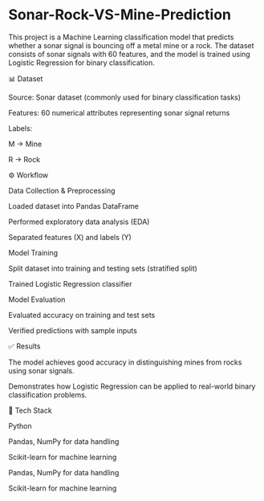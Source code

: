 # Sonar-Rock-VS-Mine-Prediction

This project is a Machine Learning classification model that predicts whether a sonar signal is bouncing off a metal mine or a rock. The dataset consists of sonar signals with 60 features, and the model is trained using Logistic Regression for binary classification.

📊 Dataset

Source: Sonar dataset (commonly used for binary classification tasks)

Features: 60 numerical attributes representing sonar signal returns

Labels:

M → Mine

R → Rock

⚙️ Workflow

Data Collection & Preprocessing

Loaded dataset into Pandas DataFrame

Performed exploratory data analysis (EDA)

Separated features (X) and labels (Y)

Model Training

Split dataset into training and testing sets (stratified split)

Trained Logistic Regression classifier

Model Evaluation

Evaluated accuracy on training and test sets

Verified predictions with sample inputs

✅ Results

The model achieves good accuracy in distinguishing mines from rocks using sonar signals.

Demonstrates how Logistic Regression can be applied to real-world binary classification problems.

🚀 Tech Stack

Python

Pandas, NumPy for data handling

Scikit-learn for machine learning

Pandas, NumPy for data handling

Scikit-learn for machine learning
